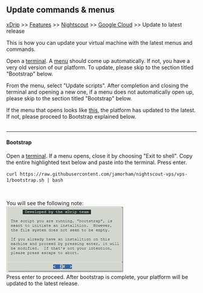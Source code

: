 ## Update commands & menus
[xDrip](../../README.md) >> [Features](../Features_page.md) >> [Nightscout](../Nightscout_page.md) >> [Google Cloud](./GoogleCloud.md) >> Update to latest release  
  
This is how you can update your virtual machine with the latest menus and commands.  
  
Open a [terminal](./Terminal.md).  A [menu](./Menu.md) should come up automatically.  If not, you have a very old version of our platform.  To update, please skip to the section titled "Bootstrap" below.  
  
From the menu, select "Update scripts".  After completion and closing the terminal and opening a new one, if a menu does not automatically open up, please skip to the section titled "Bootstrap" below.  
  
If the menu that opens looks like [this](./images/Menu.png), the platform has updated to the latest.  If not, please proceed to Bootstrap explained below.   
<br/>  
  
---  
  
#### **Bootstrap**  
Open a [terminal](./Terminal.md).  If a menu opens, close it by choosing "Exit to shell".  Copy the entire highlighted text below and paste into the terminal.  Press enter.  
  
```  
curl https://raw.githubusercontent.com/jamorham/nightscout-vps/vps-1/bootstrap.sh | bash
```  
<br/>  
  
You will see the following note:  
![](./images/BootstrapConfirm.png)  
Press enter to proceed.  After bootstrap is complete, your platform will be updated to the latest release.  
  
